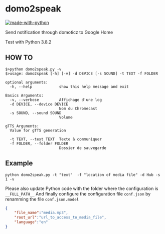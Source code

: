 # domo2speak

[![made-with-python](https://img.shields.io/badge/Made%20with-Python-1f425f.svg)](https://www.python.org/)

Send notification through domoticz to Google Home

Test with Python 3.8.2

## HOW TO
```shell
$>python domo2speak.py -v
$>usage: domo2speak [-h] [-v] -d DEVICE [-s SOUND] -t TEXT -f FOLDER

optional arguments:
  -h, --help            show this help message and exit

Basics Arguments:
  -v, --verbose         Affichage d'une log
  -d DEVICE, --device DEVICE
                        Nom du Chromecast
  -s SOUND, --sound SOUND
                        Volume

gTTS Arguments:
  Value for gTTS generation

  -t TEXT, --text TEXT  Texte à communiquer
  -f FOLDER, --folder FOLDER
                        Dossier de sauvegarde
```

## Example
```shell
python domo2speak.py -t "text"  -f "location of media file" -d Hub -s 1 -v
```

Please also update Python code with the folder where the configuration is `__FULL_PATH__`
And finally configure the configuration file `conf.json` by renamming the file `conf.json.model`

```json
{
    "file_name":"media.mp3",
    "root_url":"url_to_access_to_media_file",
    "language":"en"
}
```

